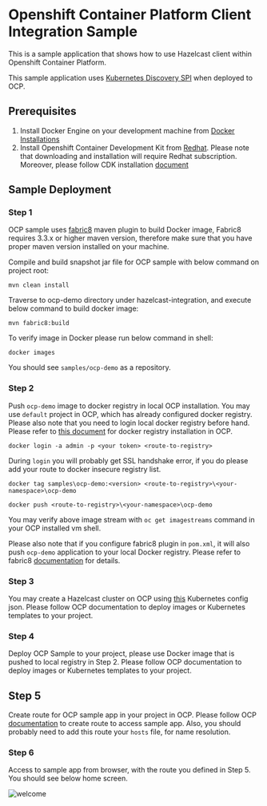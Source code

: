 # Openshift Container Platform Client Integration Sample
 
 This is a sample application that shows how to use Hazelcast client within Openshift Container Platform.
 
 This sample application uses [Kubernetes Discovery SPI](https://github.com/hazelcast/hazelcast-kubernetes) when deployed 
 to OCP.
  
  ## Prerequisites
   
   1) Install Docker Engine on your development machine from [Docker Installations](https://docs.docker.com/engine/installation/)
   2) Install Openshift Container Development Kit from [Redhat](https://developers.redhat.com/products/cdk/download/). Please note that
   downloading and installation will require Redhat subscription. Moreover, please follow CDK installation
   [document](https://access.redhat.com/documentation/en-us/red_hat_container_development_kit/2.4/html/installation_guide/)
    
   ## Sample Deployment
   
   ### Step 1
   OCP sample uses [fabric8](https://fabric8.io/) maven plugin to build Docker image, Fabric8 requires 
   3.3.x or higher maven version, therefore make sure that you have proper maven version installed on your machine.
   
   Compile and build snapshot jar file for OCP sample with below command on project root:
   ```
   mvn clean install
   ```
   Traverse to ocp-demo directory under hazelcast-integration, and execute below command to build docker image:
   
   ```
   mvn fabric8:build
   ```
   
   To verify image in Docker please run below command in shell:
   ```
   docker images
   ```
   You should see ``` samples/ocp-demo ``` as a repository.
   
   ### Step 2
   Push ```ocp-demo``` image to docker registry in local OCP installation. You may use ```default``` project in OCP, which
   has already configured docker registry. 
   Please also note that you need to login local docker registry before hand. Please refer to [this document](https://docs.openshift.com/enterprise/3.2/install_config/install/docker_registry.html)
   for docker registry installation in OCP.
   
   ```docker login -a admin -p <your token> <route-to-registry>```
   
   During ```login``` you will probably get SSL handshake error, if you do please add your route to docker insecure
   registry list.
   
   ```docker tag samples\ocp-demo:<version> <route-to-registry>\<your-namespace>\ocp-demo```
   
   ```docker push <route-to-registry>\<your-namespace>\ocp-demo```
   
   You may verify above image stream with ```oc get imagestreams``` command in your OCP installed vm shell.
   
   Please also note that if you configure fabric8 plugin in ```pom.xml```, it will also push ```ocp-demo``` application
   to your local Docker registry. Please refer to fabric8 [documentation](https://maven.fabric8.io/) for details.
   
   ### Step 3
   You may create a Hazelcast cluster on OCP using [this](https://github.com/hazelcast/hazelcast-docker/blob/master/hazelcast-openshift-origin/hazelcast-template.js) Kubernetes config json.
   Please follow OCP documentation to deploy images or Kubernetes templates to your project.
   
   ### Step 4
   Deploy OCP Sample to your project, please use Docker image that is pushed to local registry in Step 2.
   Please follow OCP documentation to deploy images or Kubernetes templates to your project.
   
   ## Step 5
   Create route for OCP sample app in your project in OCP.
   Please follow OCP [documentation](https://access.redhat.com/documentation/en-us/openshift_enterprise/3.2/html/developer_guide/dev-guide-routes) to create route to access sample app.
   Also, you should probably need to add this route your ```hosts``` file, for name resolution.
   
   ### Step 6
   Access to sample app from browser, with the route you defined in Step 5. You should see below home screen.
   
   ![welcome](markdown/images/welcome.png)